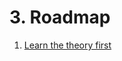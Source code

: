 # 3. Roadmap

1. [Learn the theory first](http://muratbuffalo.blogspot.com/2020/06/learning-about-distributed-systems.html)
